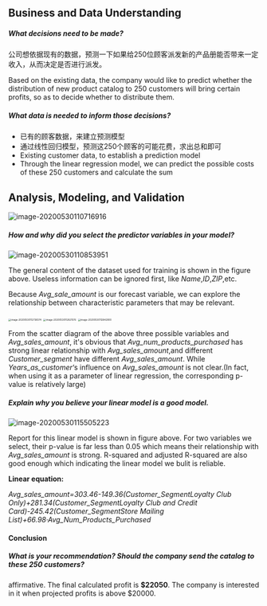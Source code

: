 ## Business and Data Understanding

##### What decisions need to be made?

公司想依据现有的数据，预测一下如果给250位顾客派发新的产品册能否带来一定收入，从而决定是否进行派发。

Based on the existing data, the company would like to predict whether the distribution of new product catalog to 250 customers will bring certain profits, so as to decide whether to distribute them.

##### What data is needed to inform those decisions?

* 已有的顾客数据，来建立预测模型
* 通过线性回归模型，预测这250个顾客的可能花费，求出总和即可
* Existing customer data, to establish a prediction model
* Through the linear regression model, we can predict the possible costs of these 250 customers and calculate the sum

## Analysis, Modeling, and Validation

![image-20200530110716916](/Users/linchen/Desktop/读书笔记/image-20200530110716916.png)

##### How and why did you select the predictor variables in your model?

![image-20200530110853951](/Users/linchen/Desktop/读书笔记/image-20200530110853951.png)

The general content of the dataset used for training is shown in the figure above. Useless information can be ignored first, like *Name*,*ID*,*ZIP*,etc.

Because *Avg_sale_amount* is our forecast variable, we can explore the relationship between characteristic parameters that may be relevant.

<img src="/Users/linchen/Desktop/读书笔记/image-20200530112738374.png" alt="image-20200530112738374" style="zoom:33%;" />

<img src="/Users/linchen/Desktop/读书笔记/image-20200530112821576.png" alt="image-20200530112821576" style="zoom:33%;" />

<img src="/Users/linchen/Desktop/读书笔记/image-20200530112842900.png" alt="image-20200530112842900" style="zoom:33%;" />

From the scatter diagram of the above three possible variables and *Avg_sales_amount*, it's obvious that *Avg_num_products_purchased* has strong linear relationship with *Avg_sales_amount*,and different *Customer_segment* have different *Avg_sales_amount*. While *Years_as_customer*‘s influence on *Avg_sales_amount* is not clear.(In fact, when using it as a parameter of linear regression, the corresponding p-value is relatively large)

##### Explain why you believe your linear model is a good model.

 ![image-20200530115505223](/Users/linchen/Desktop/读书笔记/image-20200530115505223.png)

Report for this linear model is shown in figure above. For two variables we select, their p-value is far less than 0.05 which means their relationship with *Avg_sales_amount* is strong. R-squared and adjusted R-squared are also good enough which indicating the linear model we bulit is reliable.

**Linear equation:**

*Avg_sales_amount=303.46-149.36(Customer_SegmentLoyalty Club Only)+281.34(Customer_SegmentLoyalty Club and Credit Card)-245.42(Customer_SegmentStore Mailing List)+66.98·Avg_Num_Products_Purchased*

#### Conclusion

##### What is your recommendation? Should the company send the catalog to these 250 customers?

affirmative. The final calculated profit is **$22050**. The company is interested in it when  projected profits is above $20000.

